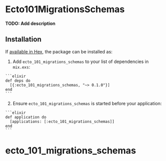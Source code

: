 # Ecto101MigrationsSchemas

**TODO: Add description**

## Installation

If [available in Hex](https://hex.pm/docs/publish), the package can be installed as:

  1. Add `ecto_101_migrations_schemas` to your list of dependencies in `mix.exs`:

    ```elixir
    def deps do
      [{:ecto_101_migrations_schemas, "~> 0.1.0"}]
    end
    ```

  2. Ensure `ecto_101_migrations_schemas` is started before your application:

    ```elixir
    def application do
      [applications: [:ecto_101_migrations_schemas]]
    end
    ```

# ecto_101_migrations_schemas
